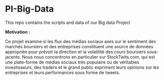 # PI-Big-Data
This repo contains the scripts and data of our Big data Project 

**Motivation :**

Ce projet examine si les flux des médias sociaux axés sur le sentiment des marchés boursiers et des entreprises constituent une source de données appropriée pour prévoir la direction et la volatilité des cours boursiers sous-jacents. Nous nous concentrons en particulier sur StockTwits.com, qui est une plate-forme de médias sociaux très populaire où de véritables investisseurs, des traders et le grand public expriment leurs opinions sur les entreprises et leurs performances sous forme de tweets.



